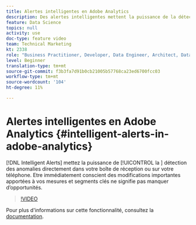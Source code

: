```yaml
---
title: Alertes intelligentes en Adobe Analytics
description: Des alertes intelligentes mettent la puissance de la détection des anomalies directement dans votre boîte de réception ou sur votre téléphone. Etre immédiatement conscient des modifications importantes apportées à vos mesures et segments clés ne signifie pas manquer d’opportunités.
feature: Data Science
topics: null
activity: use
doc-type: feature video
team: Technical Marketing
kt: 2338
role: "Business Practitioner, Developer, Data Engineer, Architect, Data Architect, Administrator, Leader"
level: Beginner
translation-type: tm+mt
source-git-commit: f3b3fa7d91b0cb21005b57768ca23ed6700fcc03
workflow-type: tm+mt
source-wordcount: '104'
ht-degree: 11%

---
```



# Alertes intelligentes en Adobe Analytics {#intelligent-alerts-in-adobe-analytics}

[!DNL Intelligent Alerts] mettez la puissance de  [!UICONTROL la ] détection des anomalies directement dans votre boîte de réception ou sur votre téléphone. Etre immédiatement conscient des modifications importantes apportées à vos mesures et segments clés ne signifie pas manquer d’opportunités.

>[!VIDEO](https://video.tv.adobe.com/v/25446/?quality=12)

Pour plus d&#39;informations sur cette fonctionnalité, consultez la [documentation](https://marketing.adobe.com/resources/help/fr_FR/analytics/analysis-workspace/intellligent_alerts.html).
